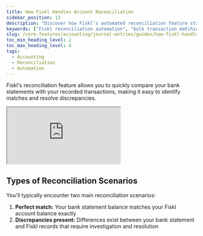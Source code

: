 ```yaml
---
title: How Fiskl Handles Account Reconciliation
sidebar_position: 13
description: "Discover how Fiskl's automated reconciliation feature streamlines bank statement matching with bulk transaction processing and smart error detection."
keywords: ["Fiskl reconciliation automation", "bulk transaction matching", "automated bank reconciliation", "transaction verification Fiskl"]
slug: /core-features/accounting/journal-entries/guides/how-fiskl-handles-reconciliation
toc_min_heading_level: 2
toc_max_heading_level: 4 
tags: 
  - Accounting 
  - Reconciliation 
  - Automation
---
```


Fiskl's reconciliation feature allows you to quickly compare your bank statements with your recorded transactions, making it easy to identify matches and resolve discrepancies.

<div style={{ position: 'relative', paddingBottom: '56.25%', height: 0, width: '100%' }}>
  <iframe
    style={{ position: 'absolute', top: 0, left: 0, width: '100%', height: '100%', border: 0 }}
    src="https://demo.fiskl.com/e/cmdhdov1h000004l7eugt0vgw/tour"
    allowFullScreen
    webkitallowfullscreen="true"
    mozallowfullscreen="true"
    allowtransparency="true"
  ></iframe>
</div>

## Types of Reconciliation Scenarios

You'll typically encounter two main reconciliation scenarios:
1. **Perfect match:** Your bank statement balance matches your Fiskl account balance exactly
2. **Discrepancies present:** Differences exist between your bank statement and Fiskl records that require investigation and resolution
